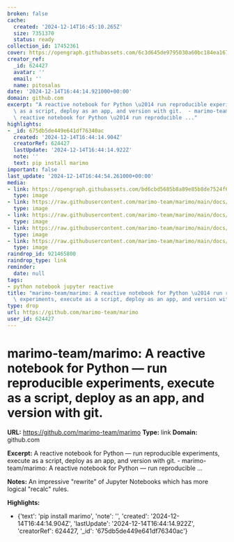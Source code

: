 ```yaml
---
broken: false
cache:
  created: '2024-12-14T16:45:10.265Z'
  size: 7351370
  status: ready
collection_id: 17452361
cover: https://opengraph.githubassets.com/6c3d645de9795030a60bc184ea167f33fd1549340fd8f6d3361b5279548852b3/marimo-team/marimo
creator_ref:
  _id: 624427
  avatar: ''
  email: ''
  name: pitosalas
date: '2024-12-14T16:44:14.921000+00:00'
domain: github.com
excerpt: "A reactive notebook for Python \u2014 run reproducible experiments, execute\
  \ as a script, deploy as an app, and version with git.  - marimo-team/marimo: A\
  \ reactive notebook for Python \u2014 run reproducible ..."
highlights:
- _id: 675db5de449e641df76340ac
  created: '2024-12-14T16:44:14.904Z'
  creatorRef: 624427
  lastUpdate: '2024-12-14T16:44:14.922Z'
  note: ''
  text: pip install marimo
important: false
last_update: '2024-12-14T16:44:54.261000+00:00'
media:
- link: https://opengraph.githubassets.com/bd6cbd5685b8a89e85b8de7524f6c798fe12e30a779fc25fab206484cf37f398/marimo-team/marimo
  type: image
- link: https://raw.githubusercontent.com/marimo-team/marimo/main/docs/_static/reactive.gif
  type: image
- link: https://raw.githubusercontent.com/marimo-team/marimo/main/docs/_static/readme-ui.gif
  type: image
- link: https://raw.githubusercontent.com/marimo-team/marimo/main/docs/_static/docs-df.gif
  type: image
- link: https://raw.githubusercontent.com/marimo-team/marimo/main/docs/_static/readme-sql-cell.png
  type: image
raindrop_id: 921465800
raindrop_type: link
reminder:
  date: null
tags:
- python notebook jupyter reactive
title: "marimo-team/marimo: A reactive notebook for Python \u2014 run reproducible\
  \ experiments, execute as a script, deploy as an app, and version with git."
type: drop
url: https://github.com/marimo-team/marimo
user_id: 624427
---
```


# marimo-team/marimo: A reactive notebook for Python — run reproducible experiments, execute as a script, deploy as an app, and version with git.

**URL:** https://github.com/marimo-team/marimo
**Type:** link
**Domain:** github.com

**Excerpt:** A reactive notebook for Python — run reproducible experiments, execute as a script, deploy as an app, and version with git.  - marimo-team/marimo: A reactive notebook for Python — run reproducible ...

**Notes:**
An impressive "rewrite" of Jupyter Notebooks which has more logical "recalc" rules.

**Highlights:**
- {'text': 'pip install marimo', 'note': '', 'created': '2024-12-14T16:44:14.904Z', 'lastUpdate': '2024-12-14T16:44:14.922Z', 'creatorRef': 624427, '_id': '675db5de449e641df76340ac'}
